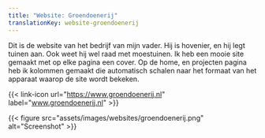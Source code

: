 ```yaml
---
title: "Website: Groendoenerij"
translationKey: website-groendoenerij
---
```


Dit is de website van het bedrijf van mijn vader. Hij is hovenier, en hij legt tuinen aan. Ook weet hij wel raad met moestuinen. Ik heb een mooie site gemaakt met op elke pagina een cover. Op de home, en projecten pagina heb ik kolommen gemaakt die automatisch schalen naar het formaat van het apparaat waarop de site wordt bekeken.

<span hidden>Post information</span> {{< link-icon url="https://www.groendoenerij.nl" label="www.groendoenerij.nl" >}}

{{< figure src="assets/images/websites/groendoenerij.png" alt="Screenshot" >}}
